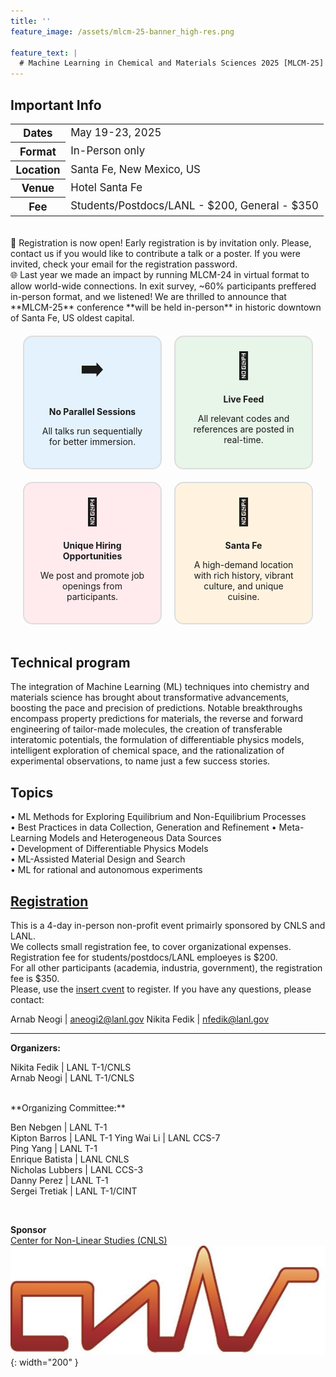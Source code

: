 ```yaml
---
title: ''
feature_image: /assets/mlcm-25-banner_high-res.png

feature_text: |
  # Machine Learning in Chemical and Materials Sciences 2025 [MLCM-25]
---
```

<style>
.grid-container {
  display: grid;
  grid-template-columns: repeat(2, 1fr);
  gap: 20px;
  padding: 20px;
  border-radius: 10px;
}
.grid-item {
  background-color: #f9f9f9;
  padding: 20px;
  text-align: center;
  border: 2px solid #ddd;
  border-radius: 15px;
  transition: transform 0.2s, box-shadow 0.2s;
}
.grid-item:hover {
  transform: scale(1.25);
  box-shadow: 0 0 15px rgba(0, 0, 0, 0.2);
}
.grid-item img {
  margin-bottom: 10px;
}
</style>

## Important Info 
  <div style="font-size: 1.2em;">
    <table>
      <tr>
        <th>Dates</th>
        <td>May 19-23, 2025</td>
      </tr>
      <tr>
        <th>Format</th>
        <td>In-Person only</td>
      </tr>
      <tr>
        <th>Location</th>
        <td>Santa Fe, New Mexico, US</td>
      </tr>
      <tr>
        <th>Venue</th>
        <td>Hotel Santa Fe</td>
      </tr>
      <tr>
        <th>Fee</th>
        <td>Students/Postdocs/LANL - $200, General - $350</td>
      </tr>
    </table>
  </div>

   
<br>   
🧪 Registration is now open!      
Early registration is by invitation only. Please, contact us if you would like to contribute a talk or a poster. If you were invited, check your email for the registration password.     
<br>
🌐 Last year we made an impact by running MLCM-24 in virtual format to allow world-wide connections. In exit survey, ~60% participants preffered in-person format, and we listened! 
We are thrilled to announce that **MLCM-25** conference **will be held in-person** in historic downtown of Santa Fe, US oldest capital.   
<br>
<div style="text-align: center;">
  <div class="grid-container">
    <div class="grid-item" style="background-color: #E3F2FD;">
     <div style="font-size: 3em; margin-bottom: 20px;">➡️ </div>
     <b>No Parallel Sessions</b>
     <p>All talks run sequentially for better immersion.</p>
    </div>
    <div class="grid-item" style="background-color: #E8F5E9;">
     <div style="font-size: 3em; margin-bottom: 20px;">🎥 </div>
     <b>Live Feed</b>
     <p>All relevant codes and references are posted in real-time.</p>
    </div>
    <div class="grid-item" style="background-color:  #FFEBEE;">
     <div style="font-size: 3em; margin-bottom: 20px;">💼 </div>
     <b>Unique Hiring Opportunities</b>
     <p>We post and promote job openings from participants.</p>
    </div>
    <div class="grid-item" style="background-color: #FFF3E0;">
     <div style="font-size: 3em; margin-bottom: 20px;">🌄 </div>
     <b>Santa Fe</b>
     <p>A high-demand location with rich history, vibrant culture, and unique cuisine.</p>
    </div>
  </div>
</div>

## Technical program

The integration of Machine Learning (ML) techniques into chemistry and materials science has brought about transformative advancements, boosting the pace and precision of predictions. Notable breakthroughs encompass property predictions for materials, the reverse and forward engineering of tailor-made molecules, the creation of transferable interatomic potentials, the formulation of differentiable physics models, intelligent exploration of chemical space, and the rationalization of experimental observations, to name just a few success stories.


## Topics  
•	ML Methods for Exploring Equilibrium and Non-Equilibrium Processes   
•	Best Practices in data Collection, Generation and Refinement
•	Meta-Learning Models and Heterogeneous Data Sources    
•	Development of Differentiable Physics Models    
•	ML-Assisted Material Design and Search  
•	ML for rational and autonomous experiments

## [Registration](/registration)

This is a 4-day in-person non-profit event primairly sponsored by CNLS and LANL.   
We collects small registration fee, to cover organizational expenses. 
Registration fee for students/postdocs/LANL emploeyes is $200.   
For all other participants (academia, industria, government), the registration fee is $350.  
Please, use the [insert cvent](/registration) to register.
If you have any questions, please contact: 

Arnab Neogi | aneogi2@lanl.gov
Nikita Fedik | nfedik@lanl.gov

----------------------------------------
**Organizers:**   

Nikita Fedik   | LANL T-1/CNLS    
Arnab Neogi | LANL T-1/CNLS             

 <br>
**Organizing Committee:**   

Ben Nebgen    | LANL T-1      
Kipton Barros | LANL T-1 
Ying Wai Li |  LANL CCS-7   
Ping Yang | LANL T-1   
Enrique Batista | LANL CNLS   
Nicholas Lubbers | LANL CCS-3   
Danny Perez | LANL T-1   
Sergei Tretiak | LANL T-1/CINT    

 <br>

**Sponsor**  
[Center for Non-Linear Studies (CNLS)](https://cnls.lanl.gov/External/)   
![](/assets/CNLS_logo.jpg){: width="200" }
